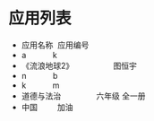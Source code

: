 # 应用列表
- 应用名称&nbsp;&nbsp;应用编号
- a&nbsp;&nbsp;&nbsp;&nbsp;&nbsp;&nbsp;&nbsp;&nbsp;&nbsp;&nbsp;&nbsp;&nbsp;k
- 《流浪地球2》&nbsp;&nbsp;&nbsp;&nbsp;&nbsp;&nbsp;&nbsp;&nbsp;&nbsp;&nbsp;&nbsp;&nbsp;&nbsp;&nbsp;&nbsp;&nbsp;&nbsp;&nbsp;图恒宇
- n&nbsp;&nbsp;&nbsp;&nbsp;&nbsp;&nbsp;&nbsp;&nbsp;&nbsp;&nbsp;&nbsp;&nbsp;b
- k&nbsp;&nbsp;&nbsp;&nbsp;&nbsp;&nbsp;&nbsp;&nbsp;&nbsp;&nbsp;&nbsp;&nbsp;m
- 道德与法治&nbsp;&nbsp;&nbsp;&nbsp;&nbsp;&nbsp;&nbsp;&nbsp;&nbsp;&nbsp;&nbsp;&nbsp;&nbsp;&nbsp;&nbsp;&nbsp;六年级 全一册
- 中国&nbsp;&nbsp;&nbsp;&nbsp;&nbsp;&nbsp;&nbsp;&nbsp;&nbsp;加油
